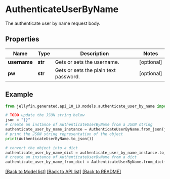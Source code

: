 # AuthenticateUserByName

The authenticate user by name request body.

## Properties

Name | Type | Description | Notes
------------ | ------------- | ------------- | -------------
**username** | **str** | Gets or sets the username. | [optional] 
**pw** | **str** | Gets or sets the plain text password. | [optional] 

## Example

```python
from jellyfin.generated.api_10_10.models.authenticate_user_by_name import AuthenticateUserByName

# TODO update the JSON string below
json = "{}"
# create an instance of AuthenticateUserByName from a JSON string
authenticate_user_by_name_instance = AuthenticateUserByName.from_json(json)
# print the JSON string representation of the object
print(AuthenticateUserByName.to_json())

# convert the object into a dict
authenticate_user_by_name_dict = authenticate_user_by_name_instance.to_dict()
# create an instance of AuthenticateUserByName from a dict
authenticate_user_by_name_from_dict = AuthenticateUserByName.from_dict(authenticate_user_by_name_dict)
```
[[Back to Model list]](../README.md#documentation-for-models) [[Back to API list]](../README.md#documentation-for-api-endpoints) [[Back to README]](../README.md)


